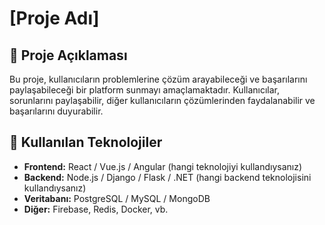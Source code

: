 # [Proje Adı]

## 📌 Proje Açıklaması
Bu proje, kullanıcıların problemlerine çözüm arayabileceği ve başarılarını paylaşabileceği bir platform sunmayı amaçlamaktadır. Kullanıcılar, sorunlarını paylaşabilir, diğer kullanıcıların çözümlerinden faydalanabilir ve başarılarını duyurabilir.

## 🚀 Kullanılan Teknolojiler
- **Frontend:** React / Vue.js / Angular (hangi teknolojiyi kullandıysanız)
- **Backend:** Node.js / Django / Flask / .NET (hangi backend teknolojisini kullandıysanız)
- **Veritabanı:** PostgreSQL / MySQL / MongoDB
- **Diğer:** Firebase, Redis, Docker, vb.
